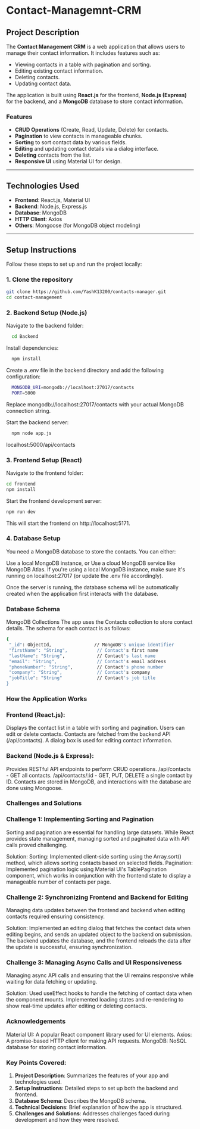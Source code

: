 # Contact-Managemnt-CRM

## Project Description

The **Contact Management CRM** is a web application that allows users to manage their contact information. It includes features such as:

- Viewing contacts in a table with pagination and sorting.
- Editing existing contact information.
- Deleting contacts.
- Updating contact data.

The application is built using **React.js** for the frontend, **Node.js (Express)** for the backend, and a **MongoDB** database to store contact information.

### Features

- **CRUD Operations** (Create, Read, Update, Delete) for contacts.
- **Pagination** to view contacts in manageable chunks.
- **Sorting** to sort contact data by various fields.
- **Editing** and updating contact details via a dialog interface.
- **Deleting** contacts from the list.
- **Responsive UI** using Material UI for design.

---

## Technologies Used

- **Frontend**: React.js, Material UI
- **Backend**: Node.js, Express.js
- **Database**: MongoDB
- **HTTP Client**: Axios
- **Others**: Mongoose (for MongoDB object modeling)

---

## Setup Instructions

Follow these steps to set up and run the project locally:

### 1. Clone the repository

```bash
git clone https://github.com/YashK13200/contacts-manager.git
cd contact-management
```

### 2. Backend Setup (Node.js)
Navigate to the backend folder:

 ```bash
   cd Backend
   ```
Install dependencies:
 ```bash
   npm install
   ```

Create a .env file in the backend directory and add the following configuration:
 ```bash
   MONGODB_URI=mongodb://localhost:27017/contacts
   PORT=5000
   ```
Replace mongodb://localhost:27017/contacts with your actual MongoDB connection string.

Start the backend server:
 ```bash
   npm node app.js
   ```
localhost:5000/api/contacts

### 3. Frontend Setup (React)
Navigate to the frontend folder:
 ```bash
 cd frontend
 npm install
   ```
Start the frontend development server:
 ```bash
 npm run dev
   ```
This will start the frontend on http://localhost:5171.

### 4. Database Setup
You need a MongoDB database to store the contacts. You can either:

Use a local MongoDB instance, or
Use a cloud MongoDB service like MongoDB Atlas.
If you're using a local MongoDB instance, make sure it's running on localhost:27017 (or update the .env file accordingly).

Once the server is running, the database schema will be automatically created when the application first interacts with the database.

### Database Schema
MongoDB Collections
The app uses the Contacts collection to store contact details. The schema for each contact is as follows:
 ```bash
 {
  "_id": ObjectId,                // MongoDB's unique identifier
  "firstName": "String",           // Contact's first name
  "lastName": "String",            // Contact's last name
  "email": "String",               // Contact's email address
  "phoneNumber": "String",         // Contact's phone number
  "company": "String",             // Contact's company
  "jobTitle": "String"             // Contact's job title
}

   ```
### How the Application Works
### Frontend (React.js):
Displays the contact list in a table with sorting and pagination.
Users can edit or delete contacts.
Contacts are fetched from the backend API (/api/contacts).
A dialog box is used for editing contact information.

### Backend (Node.js & Express):
Provides RESTful API endpoints to perform CRUD operations.
/api/contacts - GET all contacts.
/api/contacts/:id - GET, PUT, DELETE a single contact by ID.
Contacts are stored in MongoDB, and interactions with the database are done using Mongoose.

### Challenges and Solutions
### Challenge 1: Implementing Sorting and Pagination
Sorting and pagination are essential for handling large datasets. While React provides state management, managing sorted and paginated data with API calls proved challenging.

Solution:
Sorting: Implemented client-side sorting using the Array.sort() method, which allows sorting contacts based on selected fields.
Pagination: Implemented pagination logic using Material UI's TablePagination component, which works in conjunction with the frontend state to display a manageable number of contacts per page.

### Challenge 2: Synchronizing Frontend and Backend for Editing
Managing data updates between the frontend and backend when editing contacts required ensuring consistency.

Solution:
Implemented an editing dialog that fetches the contact data when editing begins, and sends an updated object to the backend on submission.
The backend updates the database, and the frontend reloads the data after the update is successful, ensuring synchronization.

### Challenge 3: Managing Async Calls and UI Responsiveness
Managing async API calls and ensuring that the UI remains responsive while waiting for data fetching or updating.

Solution:
Used useEffect hooks to handle the fetching of contact data when the component mounts.
Implemented loading states and re-rendering to show real-time updates after editing or deleting contacts.

### Acknowledgements
Material UI: A popular React component library used for UI elements.
Axios: A promise-based HTTP client for making API requests.
MongoDB: NoSQL database for storing contact information.

### Key Points Covered:
1. **Project Description**: Summarizes the features of your app and technologies used.
2. **Setup Instructions**: Detailed steps to set up both the backend and frontend.
3. **Database Schema**: Describes the MongoDB schema.
4. **Technical Decisions**: Brief explanation of how the app is structured.
5. **Challenges and Solutions**: Addresses challenges faced during development and how they were resolved.



